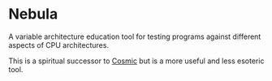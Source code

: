 # Nebula
A variable architecture education tool for testing programs against different aspects of CPU architectures. 


This is a spiritual successor to [Cosmic](https://github.com/clbx/Cosmic) but is a more useful and less esoteric tool. 
